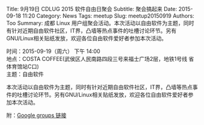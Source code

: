 Title: 9月19日 CDLUG 2015 软件自由日聚会
Subtitle: 聚会搞起来
Date: 2015-09-18 11:20
Category: News
Tags: meetup
Slug: meetup20150919
Authors: Too
Summary: 成都 Linux 用户组聚会活动。本次活动以自由软件为主题，同时有针对近期自由软件社区，IT界，凸墙等热点事件的吐槽讨论环节。另有GNU/Linux相关贴纸发放，欢迎各位自由软件爱好者参加本次活动。

时间：2015-09-19（周六） 下午 14:00  
地点：COSTA COFFEE(武侯区人民南路四段三号来福士广场2层，地铁1号线 省体育馆站C口)  
主题：自由软件

本次活动以自由软件为主题，同时有针对近期自由软件社区，IT界，凸墙等热点事件的吐槽讨论环节。另有GNU/Linux相关贴纸发放，欢迎各位自由软件爱好者参加本次活动。

附：[Google groups 链接][1]


[1]:	https://groups.google.com/forum/#!topic/cdlug_community/Uov99SqVUsY